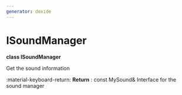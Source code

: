 ```yaml
---
generator: doxide
---
```



# ISoundManager

**class ISoundManager**

Get the sound information
    
:material-keyboard-return: **Return**
:    const MySound&
Interface for the sound manager



